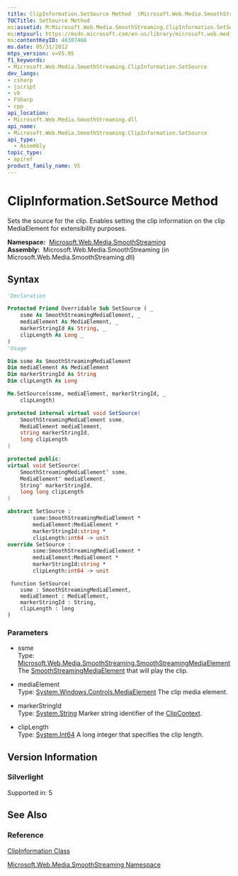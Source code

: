 ```yaml
---
title: ClipInformation.SetSource Method  (Microsoft.Web.Media.SmoothStreaming)
TOCTitle: SetSource Method
ms:assetid: M:Microsoft.Web.Media.SmoothStreaming.ClipInformation.SetSource(Microsoft.Web.Media.SmoothStreaming.SmoothStreamingMediaElement,System.Windows.Controls.MediaElement,System.String,System.Int64)
ms:mtpsurl: https://msdn.microsoft.com/en-us/library/microsoft.web.media.smoothstreaming.clipinformation.setsource(v=VS.95)
ms:contentKeyID: 46307468
ms.date: 05/31/2012
mtps_version: v=VS.95
f1_keywords:
- Microsoft.Web.Media.SmoothStreaming.ClipInformation.SetSource
dev_langs:
- csharp
- jscript
- vb
- FSharp
- cpp
api_location:
- Microsoft.Web.Media.SmoothStreaming.dll
api_name:
- Microsoft.Web.Media.SmoothStreaming.ClipInformation.SetSource
api_type:
  - Assembly
topic_type:
- apiref
product_family_name: VS
---
```


# ClipInformation.SetSource Method

Sets the source for the clip. Enables setting the clip information on the clip MediaElement for extensibility purposes.

**Namespace:**  [Microsoft.Web.Media.SmoothStreaming](microsoft-web-media-smoothstreaming-namespace_1.md)  
**Assembly:**  Microsoft.Web.Media.SmoothStreaming (in Microsoft.Web.Media.SmoothStreaming.dll)

## Syntax

```vb
'Declaration

Protected Friend Overridable Sub SetSource ( _
    ssme As SmoothStreamingMediaElement, _
    mediaElement As MediaElement, _
    markerStringId As String, _
    clipLength As Long _
)
'Usage

Dim ssme As SmoothStreamingMediaElement
Dim mediaElement As MediaElement
Dim markerStringId As String
Dim clipLength As Long

Me.SetSource(ssme, mediaElement, markerStringId, _
    clipLength)
```

```csharp
protected internal virtual void SetSource(
    SmoothStreamingMediaElement ssme,
    MediaElement mediaElement,
    string markerStringId,
    long clipLength
)
```

```cpp
protected public:
virtual void SetSource(
    SmoothStreamingMediaElement^ ssme, 
    MediaElement^ mediaElement, 
    String^ markerStringId, 
    long long clipLength
)
```

``` fsharp
abstract SetSource : 
        ssme:SmoothStreamingMediaElement * 
        mediaElement:MediaElement * 
        markerStringId:string * 
        clipLength:int64 -> unit 
override SetSource : 
        ssme:SmoothStreamingMediaElement * 
        mediaElement:MediaElement * 
        markerStringId:string * 
        clipLength:int64 -> unit 
```

```jscript
 function SetSource(
    ssme : SmoothStreamingMediaElement, 
    mediaElement : MediaElement, 
    markerStringId : String, 
    clipLength : long
)
```

### Parameters

  - ssme  
    Type: [Microsoft.Web.Media.SmoothStreaming.SmoothStreamingMediaElement](smoothstreamingmediaelement-class-microsoft-web-media-smoothstreaming_1.md)  
    The [SmoothStreamingMediaElement](smoothstreamingmediaelement-class-microsoft-web-media-smoothstreaming_1.md) that will play the clip.

<!-- end list -->

  - mediaElement  
    Type: [System.Windows.Controls.MediaElement](https://msdn.microsoft.com/library/ms611595\(v=vs.95\))  
    The clip media element.

<!-- end list -->

  - markerStringId  
    Type: [System.String](https://msdn.microsoft.com/library/s1wwdcbf\(v=vs.95\))  
    Marker string identifier of the [ClipContext](clipcontext-class-microsoft-web-media-smoothstreaming_1.md).

<!-- end list -->

  - clipLength  
    Type: [System.Int64](https://msdn.microsoft.com/library/6yy583ek\(v=vs.95\))  
    A long integer that specifies the clip length.

## Version Information

### Silverlight

Supported in: 5  

## See Also

### Reference

[ClipInformation Class](clipinformation-class-microsoft-web-media-smoothstreaming_1.md)

[Microsoft.Web.Media.SmoothStreaming Namespace](microsoft-web-media-smoothstreaming-namespace_1.md)

